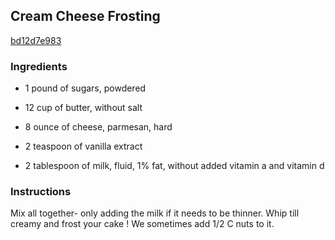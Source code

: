 ## Cream Cheese Frosting

[bd12d7e983](http://www.food.com/recipe/cream-cheese-frosting-400234)

### Ingredients

 - 1 pound of sugars, powdered

 - 12 cup of butter, without salt

 - 8 ounce of cheese, parmesan, hard

 - 2 teaspoon of vanilla extract

 - 2 tablespoon of milk, fluid, 1% fat, without added vitamin a and vitamin d

### Instructions

Mix all together- only adding the milk if it needs to be thinner. Whip till creamy and frost your cake ! We sometimes add 1/2 C nuts to it.